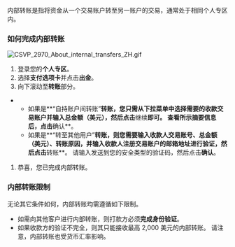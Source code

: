 
内部转账是指将资金从一个交易账户转至另一账户的交易，通常处于相同个人专区内。
### 如何完成内部转账 ###
![CSVP_2970_About_internal_transfers_ZH.gif](https://get.exnessaffiliates.help/hc/article_attachments/4599912514834/CSVP_2970_About_internal_transfers_ZH.gif)
1. 登录您的**个人专区**。
2. 选择**支付选项卡**并点击**出金**。
3. 向下滚动至**转账**部分。
* * 如果是**“自持账户间转账”**转账，您只需从下拉菜单中选择需要的收款交易账户并输入总金额（美元），然后点击**继续**即可。 查看所示摘要信息后，点击**确认**。
  * 如果是**“转至其他用户”**转账，则您需要输入收款人交易账号、总金额（美元）、转账原因，并输入收款人注册交易账户的邮箱地址进行验证，然后点击**转账**。 请输入发送到您的安全类型的验证码，然后点击**确认**。
1. 恭喜，您已完成内部转账。
### 内部转账限制 ###
无论其它条件如何，内部转账均需遵循如下限制。
* 如需向其他客户进行内部转账，则打款方必须**完成身份验证**。
* 如果收款方的验证不完全，则其只能接收最高 2,000 美元的内部转账。
请注意，内部转账也受货币汇率影响。
